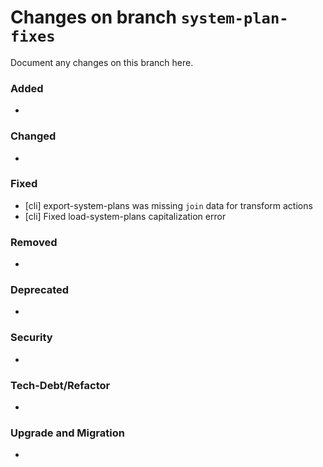 # Changes on branch `system-plan-fixes`
Document any changes on this branch here.
### Added
- 

### Changed
- 

### Fixed
- [cli] export-system-plans was missing `join` data for transform actions 
- [cli] Fixed load-system-plans capitalization error

### Removed
- 

### Deprecated
- 

### Security
- 

### Tech-Debt/Refactor
- 

### Upgrade and Migration
- 
